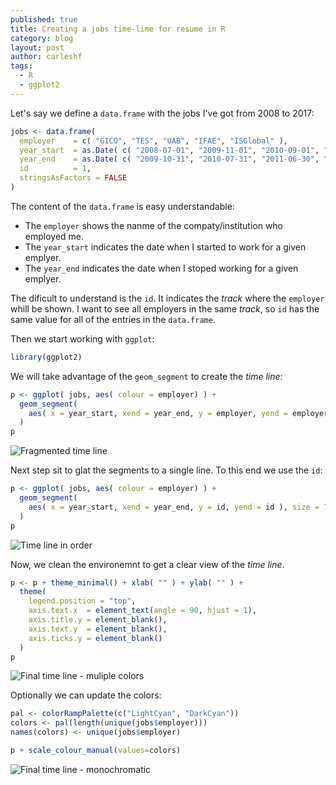 ```yaml
---
published: true
title: Creating a jobs time-lime for resume in R
category: blog
layout: post
author: carleshf
tags:
  - R
  - ggplot2
---
```


Let's say we define a `data.frame` with the jobs I've got from 2008 to 2017:


```R
jobs <- data.frame(
  employer    = c( "GICO", "TES", "UAB", "IFAE", "ISGlobal" ),
  year_start  = as.Date( c( "2008-07-01", "2009-11-01", "2010-09-01", "2011-07-01", "2013-09-01" ) ),
  year_end    = as.Date( c( "2009-10-31", "2010-07-31", "2011-06-30", "2012-09-30", "2017-08-31" ) ),
  id          = 1,
  stringsAsFactors = FALSE
)
```

The content of the `data.frame` is easy understandable:

  * The `employer` shows the nanme of the compaty/institution who employed me.
  * The `year_start` indicates the date when I started to work for a given emplyer.
  * The `year_end` indicates the date when I stoped working for a given emplyer.

The dificult to understand is the `id`. It indicates the *track* where the `employer` whill be shown. I want to see all employers in the same *track*, so `id` has the same value for all of the entries in the `data.frame`.

Then we start working with `ggplot`:

```R
library(ggplot2)
```

We will take advantage of the `geom_segment` to create the *time line*:

```R
p <- ggplot( jobs, aes( colour = employer) ) +
  geom_segment(
    aes( x = year_start, xend = year_end, y = employer, yend = employer ), size = 7 
  ) 
p
```
![Fragmented time line]({{baseurl}}/assets/time-line-in-r-1.png)

Next step sit to glat the segments to a single line. To this end we use the `id`:

```R
p <- ggplot( jobs, aes( colour = employer) ) +
  geom_segment(
    aes( x = year_start, xend = year_end, y = id, yend = id ), size = 7 
  ) 
p
```
![Time line in order]({{baseurl}}/assets/time-line-in-r-2.png)

Now, we clean the environemnt to get a clear view of the *time line*.

```R
p <- p + theme_minimal() + xlab( "" ) + ylab( "" ) +
  theme(
    legend.position = "top",
    axis.text.x  = element_text(angle = 90, hjust = 1),
    axis.title.y = element_blank(),
    axis.text.y  = element_blank(),
    axis.ticks.y = element_blank()
  )
p
```
![Final time line - muliple colors]({{baseurl}}/assets/time-line-in-r-3.png)

Optionally we can update the colors:

```R
pal <- colorRampPalette(c("LightCyan", "DarkCyan"))
colors <- pal(length(unique(jobs$employer)))
names(colors) <- unique(jobs$employer)

p + scale_colour_manual(values=colors)
```
![Final time line - monochromatic]({{baseurl}}/assets/time-line-in-r-4.png)
